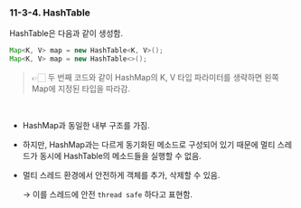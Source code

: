 ### 11-3-4. HashTable

HashTable은 다음과 같이 생성함.

```java
Map<K, V> map = new HashTable<K, V>();
Map<K, V> map = new HashTable<>();
```

> 👉🏻 두 번째 코드와 같이 HashMap의 K, V 타입 파라미터를 생략하면 왼쪽 Map에 지정된 타입을 따라감.

<br>

- HashMap과 동일한 내부 구조를 가짐.
- 하지만, HashMap과는 다르게 동기화된 메소드로 구성되어 있기 때문에 멀티 스레드가 동시에 HashTable의 메소드들을 실행할 수 없음.
- 멀티 스레드 환경에서 안전하게 객체를 추가, 삭제할 수 있음.
    
    → 이를 스레드에 안전 `thread safe` 하다고 표현함.
    